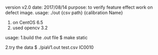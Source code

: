 
version v2.0
date: 2017/08/14
purpose: to verify feature effect work on defect image.
usage: ./out {csv path} {calibration Name}

1. on CentOS 6.5
2. used opencv 3.2

usage: 
1.build the .out file
$ make static

2.try the data
$ ./piaV1.out test.csv IC0010


